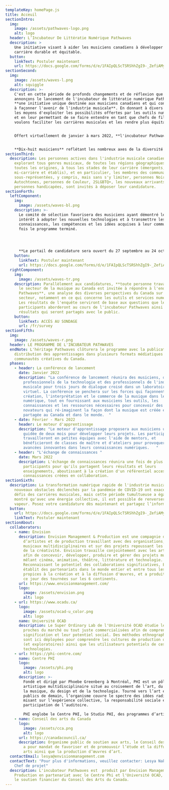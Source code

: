 ```yaml
---
templateKey: homePage.js
title: Acceuil
sectionIntro:
  img:
    image: /assets/pathwaves-logo.png
    alt: logo
  header: L’Incubateur De Littératie Numérique Pathwaves
  description: >
    Une initiative visant à aider les musiciens canadiens à développer une
    carrière durable et équitable.
  button:
    linkText: Postuler maintenant
    url: https://docs.google.com/forms/d/e/1FAIpQLScTSRShhZgI9-_ZefiAMy1MlNWb-tvQyjkYAKSh7JiCPNdf6g/viewform
sectionSecond:
  img:
    image: /assets/waves-l.png
    alt: squiggle
  description: >-
    C'est en cette période de profonds changements et de réflexion que nous
    annonçons le lancement de l'incubateur de littératie numérique Pathwaves,
    **une initiative unique destinée aux musiciens canadiens et qui contribuera
    à façonner l'avenir de l'industrie musicale**. En donnant à divers musiciens
    les moyens d'exploiter les possibilités offertes par les outils numériques
    et en leur permettant de se faire entendre en tant que chefs de file, nous
    voulons faciliter les carrières musicales et les rendre plus équitables.


    Offert virtuellement de janvier à mars 2022, **l'incubateur Pathwaves se compose de conférences, de mentorat, de classes de maître, d’ateliers, de sessions de travail individuel et d’échanges**.


    **Dix-huit musiciens** reflétant les nombreux axes de la diversité au Canada seront sélectionnés et rémunérés pour leur participation. Ensemble, ils exploreront des questions liées aux nouvelles technologies - logiciels de streaming, spectacles VR, NFTs (jetons non fongibles) et composition assistée par l'IA - dans le but de susciter une nouvelle réflexion axée sur les solutions entourant la création et le partage de la musique.
sectionThird:
  description: Les personnes actives dans l'industrie musicale canadienne,
    explorant tous genres musicaux, de toutes les régions géographiques, de
    toutes les origines, à tous les stades de leur carrière (émergents,
    mi-carrière et établis), et en particulier, les membres des communautés
    sous-représentées, y compris, mais sans s'y limiter, personnes Noirs.es et
    Autochtones, personnes de Couleur, 2SLGBTQ+, les nouveaux arrivants et les
    personnes handicapées, sont invités à déposer leur candidature.
sectionForth:
  leftComponent:
    img:
      image: /assets/waves-bl.png
    description: >-
      Le comité de sélection favorisera des musiciens ayant démontré leur
      intérêt à adopter les nouvelles technologies et à transmettre les
      connaissances, les compétences et les idées acquises à leur communauté une
      fois le programme terminé. 




      **Le portail de candidature sera ouvert du 27 septembre au 24 octobre.**
    button:
      linkText: Postuler maintenant
      url: https://docs.google.com/forms/d/e/1FAIpQLScTSRShhZgI9-_ZefiAMy1MlNWb-tvQyjkYAKSh7JiCPNdf6g/viewform
  rightComponent:
    img:
      image: /assets/waves-tr.png
    description: Parallèlement aux candidatures, **toute personne travaillant dans
      le secteur de la musique au Canada est invitée à répondre à l'enquête
      Pathwaves**, une analyse des diverses perspectives du Canada sur le
      secteur, notamment en ce qui concerne les outils et services numériques.
      Les résultats de l'enquête serviront de base aux questions que les
      participants aborderont au cours de l'incubateur Pathwaves ainsi qu’aux
      résultats qui seront partagés avec le public.
    button:
      linkText: ACCÈS AU SONDAGE
      url: /fr/survey
sectionFifth:
  img:
    image: /assets/waves-r.png
  header: LE PROGRAMME DE L'INCUBATEUR PATHWAVES
  endNote: L'héritage Pathwaves clôturera le programme avec la publication et la
    distribution des apprentissages dans plusieurs formats médiatiques aux
    communautés créatives du Canada.
  phases:
    - header: La conférence de lancement
      date: Janvier 2022
      description: "La conférence de lancement réunira des musiciens, des
        professionnels de la technologie et des professionnels de l'industrie
        musicale pour trois jours de dialogue croisé dans un laboratoire
        virtuel. La conférence se penchera sur les forces qui façonnent la
        création, l'interprétation et le commerce de la musique dans le monde
        numérique, tout en fournissant aux musiciens les outils, les
        connaissances et les ressources nécessaires pour concevoir des projets
        novateurs qui ré-imaginent la façon dont la musique est créée et
        partagée au Canada et dans le monde.  "
    - date: Février - Mars 2022
      header: Le moteur d'apprentissage
      description: "Le moteur d'apprentissage proposera aux musiciens une formation
        guidée de deux mois pour développer leurs projets. Les participants
        travailleront en petites équipes avec l'aide de mentors, et
        bénéficieront de classes de maître et d'ateliers pour provoquer des
        avancées innovantes dans leurs connaissances numériques.   "
    - header: "L'échange de connaissances "
      date: Mars 2022
      description: L'échange de connaissances réunira une fois de plus les
        participants pour qu'ils partagent leurs résultats et leurs
        enseignements, aboutissant à la création d'un référentiel accessible de
        connaissances créées en collaboration.
sectionSixth:
  description: La transformation numérique rapide de l'industrie musicale et les
    nouveaux obstacles déclenchés par la pandémie de COVID-19 ont exacerbé les
    défis des carrières musicales, mais cette période tumultueuse a également
    montré qu'avec une énergie collective, il est possible de renverser la
    vapeur. Posez votre candidature dès maintenant et partagez l’information !
  button:
    url: https://docs.google.com/forms/d/e/1FAIpQLScTSRShhZgI9-_ZefiAMy1MlNWb-tvQyjkYAKSh7JiCPNdf6g/viewform
    linkText: Postuler maintenant
sectionAbout:
  collaborators:
    - name: Envision
      description: Envision Management & Production est une compagnie de gestion
        d’artistes et de production travaillant avec des organisations, artistes
        musicaux multidisciplinaires et sur des projets repoussant les limites
        de la créativité. Envision travaille conjointement avec les artistes
        afin de concevoir, développer, produire et gérer des projets musicaux
        mêlant cinéma, animation, théâtre, littérature et technologie.
        Reconnaissant le potentiel des collaborations significatives, Envision
        établit des partenariats dans le monde entier et entre tous les secteurs
        propices à la création et à la diffusion d'œuvres, et a produit jusqu'à
        ce jour des tournées sur les 6 continents.
      url: https://www.envisionmanagement.com/
      logo:
        image: /assets/envision.png
        alt: logo
    - url: https://www.ocadu.ca/
      logo:
        image: /assets/ocad-u_color.png
        alt: logo
      name: Université OCAD
      description: Le Super Ordinary Lab de l'Université OCAD étudie les technologies
        proches du marché ou tout juste commercialisées afin de comprendre leur
        signification et leur potentiel social. Des méthodes ethnographiques
        sont ici déployées pour comprendre les cultures de production originales
        (et exploratoires) ainsi que les utilisateurs potentiels de ces
        technologies.
    - url: https://phi-centre.com/
      name: Centre PHI
      logo:
        image: /assets/phi.png
        alt: logo
      description: >-
        Fondé et dirigé par Phoebe Greenberg à Montréal, PHI est un pôle
        artistique multidisciplinaire situé au croisement de l’art, du film, de
        la musique, du design et de la technologie. Tourné vers l’art et les
        publics de demain, l’organisme couvre le spectre des idées radicales en
        misant sur l’expérience collective, la responsabilité sociale et la
        participation de l’auditoire.

        PHI englobe le Centre PHI, le Studio PHI, des programmes d’artistes en résidence et la Fondation PHI pour l’art contemporain. Grâce à une programmation éclectique et une prédilection pour la création de contenus, PHI favorise les rencontres imprévues entre artistes et publics.
    - name: Conseil des arts du Canada
      logo:
        image: /assets/cca.png
        alt: logo
      url: https://canadacouncil.ca/
      description: Organisme public de soutien aux arts, le Conseil des arts du Canada
        a pour mandat de favoriser et de promouvoir l’étude et la diffusion des
        arts ainsi que la production d’œuvres d’art.
  contactEmail: lesya@envisionmanagement.com
  contactText: "Pour plus d'informations, veuillez contacter: Lesya Nakoneczny,
    Chef de projet"
  description: L'incubateur Pathwaves est  produit par Envision Management &
    Production en partenariat avec le Centre Phi et l'Université OCAD, et avec
    le soutien financier du Conseil des Arts du Canada.
---
```

